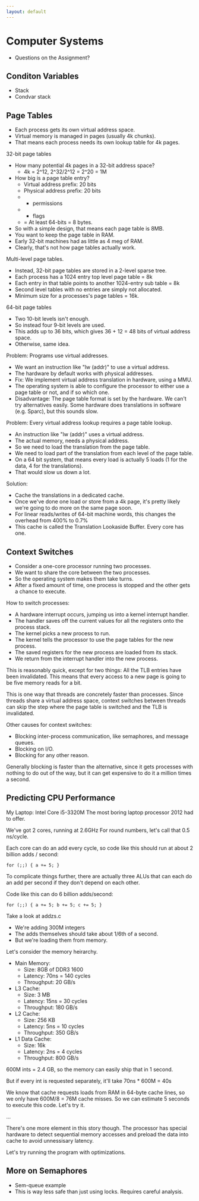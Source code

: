 ```yaml
---
layout: default
---
```


# Computer Systems

 - Questions on the Assignment?

## Conditon Variables

 - Stack
 - Condvar stack

## Page Tables

 - Each process gets its own virtual address space.
 - Virtual memory is managed in pages (usually 4k chunks).
 - That means each process needs its own lookup table for 4k pages.
 
32-bit page tables 

 - How many potential 4k pages in a 32-bit address space?
   - 4k = 2^12, 2^32/2^12 = 2^20 = 1M
 - How big is a page table entry?
   - Virtual address prefix: 20 bits
   - Physical address prefix: 20 bits
   - + permissions
   - + flags
   - = At least 64-bits = 8 bytes.
 - So with a simple design, that means each page table is 8MB.
 - You want to keep the page table in RAM.
 - Early 32-bit machines had as little as 4 meg of RAM.
 - Clearly, that's not how page tables actually work.

Multi-level page tables.

 - Instead, 32-bit page tables are stored in a 2-level sparse tree.
 - Each process has a 1024 entry top level page table = 8k
 - Each entry in that table points to another 1024-entry sub table = 8k
 - Second level tables with no entries are simply not allocated.
 - Minimum size for a processes's page tables = 16k.

64-bit page tables

 - Two 10-bit levels isn't enough.
 - So instead four 9-bit levels are used.
 - This adds up to 36 bits, which gives 36 + 12 = 48 bits of virtual address space.
 - Otherwise, same idea.

Problem: Programs use virtual addresses.

 - We want an instruction like "lw (addr)" to use a virtual address.
 - The hardware by default works with physical addresses.
 - Fix: We implement virtual address translation in hardware, using a MMU.
 - The operating system is able to configure the processor to either use a
   page table or not, and if so which one.
 - Disadvantage: The page table format is set by the hardware. We can't try
   alternatives easily. Some hardware does translations in software (e.g. Sparc), 
   but this sounds slow.

Problem: Every virtual address lookup requires a page table lookup.

 - An instruction like "lw (addr)" uses a virtual address.
 - The actual memory, needs a physical address.
 - So we need to load the translation from the page table.
 - We need to load part of the translation from each level of the page table.
 - On a 64 bit system, that means every load is actually 5 loads 
   (1 for the data, 4 for the translations).
 - That would slow us down a lot.

Solution:

 - Cache the translations in a dedicated cache.
 - Once we've done one load or store from a 4k page, it's pretty likely we're
   going to do more on the same page soon.
 - For linear reads/writes of 64-bit machine words, this changes the overhead 
   from 400% to 0.7%
 - This cache is called the Translation Lookaside Buffer. Every core has one.

## Context Switches

 - Consider a one-core processor running two processes.
 - We want to share the core between the two processes.
 - So the operating system makes them take turns.
 - After a fixed amount of time, one process is stopped and the other gets
   a chance to execute.

How to switch processes:

 - A hardware interrupt occurs, jumping us into a kernel interrupt handler.
 - The handler saves off the current values for all the registers onto the 
   process stack.
 - The kernel picks a new process to run.
 - The kernel tells the processor to use the page tables for the new process.
 - The saved registers for the new process are loaded from its stack.
 - We return from the interrupt handler into the new process.

This is reasonably quick, except for two things: All the TLB entries have 
been invalidated. This means that every access to a new page is going to be
five memory reads for a bit.

This is one way that threads are concretely faster than processes. Since threads
share a virtual address space, context switches between threads can skip the step
where the page table is switched and the TLB is invalidated.

Other causes for context switches:

 - Blocking inter-process communication, like semaphores, and message queues.
 - Blocking on I/O.
 - Blocking for any other reason.

Generally blocking is faster than the alternative, since it gets processes with
nothing to do out of the way, but it can get expensive to do it a million times
a second.

## Predicting CPU Performance

My Laptop: Intel Core i5-3320M
The most boring laptop processor 2012 had to offer.

We've got 2 cores, running at 2.6GHz
For round numbers, let's call that 0.5 ns/cycle.

Each core can do an add every cycle, so code like this should
run at about 2 billion adds / second:

```
for (;;) { a += 5; } 
```

To complicate things further, there are actually three ALUs that can
each do an add per second if they don't depend on each other.

Code like this can do 6 billion adds/second:

```
for (;;) { a += 5; b += 5; c += 5; }
```

Take a look at addzs.c

 - We're adding 300M integers
 - The adds themselves should take about 1/6th of a second.
 - But we're loading them from memory.

Let's consider the memory heirarchy.

 - Main Memory:
   - Size: 8GB of DDR3 1600
   - Latency: 70ns = 140 cycles
   - Throughput: 20 GB/s
 - L3 Cache:
   - Size: 3 MB
   - Latency: 15ns = 30 cycles
   - Throughput: 180 GB/s 
 - L2 Cache:
   - Size: 256 KB
   - Latency: 5ns = 10 cycles
   - Throughput: 350 GB/s
 - L1 Data Cache:
   - Size: 16k
   - Latency: 2ns = 4 cycles
   - Throughput: 800 GB/s

600M ints = 2.4 GB, so the memory can easily ship that in 1 second.

But if every int is requested separately, it'll take 70ns * 600M = 40s

We know that cache requests loads from RAM in 64-byte cache lines, so
we only have 600M/8 = 76M cache misses. So we can estimate 5 seconds
to execute this code. Let's try it.

...

There's one more element in this story though. The processor has special
hardware to detect sequential memory accesses and preload the data into
cache to avoid unnessisary latency.

Let's try running the program with optimizations.

## More on Semaphores

 - Sem-queue example
 - This is way less safe than just using locks. Requires careful analysis.

